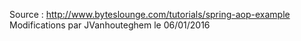 Source : http://www.byteslounge.com/tutorials/spring-aop-example
Modifications par JVanhouteghem le 06/01/2016

